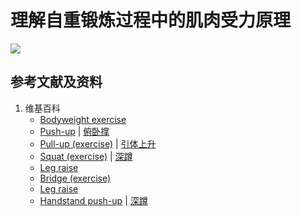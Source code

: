 # 理解自重锻炼过程中的肌肉受力原理

![](/images/深刻理解在解剖基础下进行身体锻炼的原理/理解自重锻炼过程中的肌肉受力原理/1a1.jpg)

## 参考文献及资料

1. 维基百科
	- [Bodyweight exercise](https://en.wikipedia.org/wiki/Bodyweight_exercise) 
	- [Push-up](https://en.wikipedia.org/wiki/Push-up) | [俯卧撑](https://zh.wikipedia.org/wiki/%E4%BF%AF%E5%8D%A7%E6%92%91) 
	- [Pull-up (exercise)](https://en.wikipedia.org/wiki/Pull-up_(exercise)) | [引体上升](https://zh.wikipedia.org/wiki/%E5%BC%95%E9%AB%94%E4%B8%8A%E5%8D%87) 
	- [Squat (exercise)](https://en.wikipedia.org/wiki/Squat_(exercise)) | [深蹲](https://zh.wikipedia.org/wiki/%E6%B7%B1%E8%B9%B2) 
	- [Leg raise](https://en.wikipedia.org/wiki/Leg_raise)
	- [Bridge (exercise)](https://en.wikipedia.org/wiki/Bridge_(exercise)) 
	- [Leg raise](https://en.wikipedia.org/wiki/Leg_raise)
	- [Handstand push-up](https://en.wikipedia.org/wiki/Handstand_push-up) | [深蹲](https://zh.wikipedia.org/wiki/%E6%B7%B1%E8%B9%B2) 
 


